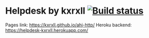 # Helpdesk by kxrxll [![Build status](https://ci.appveyor.com/api/projects/status/6wcho380c142mldk?svg=true)](https://ci.appveyor.com/project/kxrxll/ahj-http)

Pages link: https://kxrxll.github.io/ahj-http/
Heroku backend: https://helpdesk-kxrxll.herokuapp.com/
